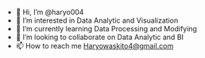 - 👋 Hi, I’m @haryo004
- 👀 I’m interested in Data Analytic and Visualization
- 🌱 I’m currently learning Data Processing and Modifying
- 💞️ I’m looking to collaborate on Data Analytic and BI
- 📫 How to reach me Haryowaskito4@gmail.com

<!---
haryo004/haryo004 is a ✨ special ✨ repository because its `README.md` (this file) appears on your GitHub profile.
You can click the Preview link to take a look at your changes.
--->
